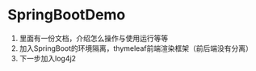 # SpringBootDemo

1. 里面有一份文档，介绍怎么操作与使用运行等等
2. 加入SpringBoot的环境隔离，thymeleaf前端渲染框架（前后端没有分离）
3. 下一步加入log4j2
